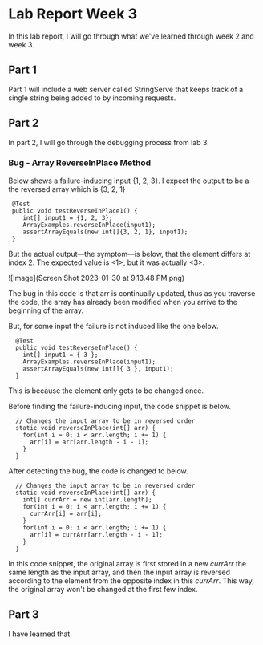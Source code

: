 # Lab Report Week 3

In this lab report, I will go through what we've learned through week 2 and week 3.

## Part 1

Part 1 will include a web server called StringServe that keeps track of a single string being added to by incoming requests.


## Part 2

In part 2, I will go through the debugging process from lab 3. 

### Bug - Array ReverseInPlace Method

Below shows a failure-inducing input {1, 2, 3}. I expect the output to be a the reversed array which is {3, 2, 1} 

```
 @Test 
 public void testReverseInPlace1() {
    int[] input1 = {1, 2, 3};
    ArrayExamples.reverseInPlace(input1);
    assertArrayEquals(new int[]{3, 2, 1}, input1);
 }
```
But the actual output—the symptom—is below, that the element differs at index 2. The expected value is <1>, but it was actually <3>.

![Image](Screen Shot 2023-01-30 at 9.13.48 PM.png)

The bug in this code is that arr is continually updated, thus as you traverse the code, the array has already been modified when you arrive to the beginning of the array. 

But, for some input the failure is not induced like the one below.

```
  @Test 
  public void testReverseInPlace() {
    int[] input1 = { 3 };
    ArrayExamples.reverseInPlace(input1);
    assertArrayEquals(new int[]{ 3 }, input1);
  }

```

This is because the element only gets to be changed once.

Before finding the failure-inducing input, the code snippet is below. 

```
  // Changes the input array to be in reversed order
  static void reverseInPlace(int[] arr) {
    for(int i = 0; i < arr.length; i += 1) {
      arr[i] = arr[arr.length - i - 1];
    }
  }
```

After detecting the bug, the code is changed to below.

```
  // Changes the input array to be in reversed order
  static void reverseInPlace(int[] arr) {
    int[] currArr = new int[arr.length];
    for(int i = 0; i < arr.length; i += 1) {
      currArr[i] = arr[i];
    }
    for(int i = 0; i < arr.length; i += 1) {
      arr[i] = currArr[arr.length - i - 1];
    }
  } 
```

In this code snippet, the original array is first stored in a new *currArr* the same length as the input array, and then the input array is reversed according to the element from the opposite index in this *currArr*. This way, the original array won't be changed at the first few index.

## Part 3

I have learned that 

